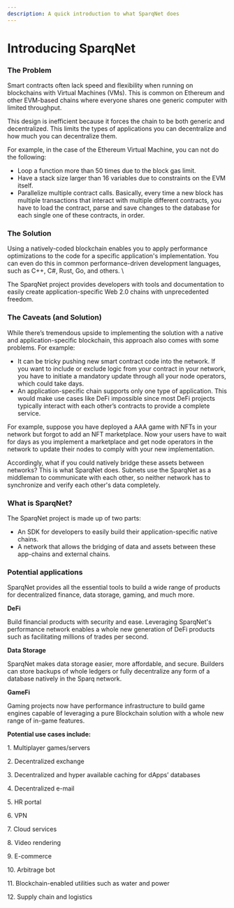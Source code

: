 ```yaml
---
description: A quick introduction to what SparqNet does
---
```


# Introducing SparqNet

### The Problem

Smart contracts often lack speed and flexibility when running on blockchains with Virtual Machines (VMs). This is common on Ethereum and other EVM-based chains where everyone shares one generic computer with limited throughput.

This design is inefficient because it forces the chain to be both generic and decentralized. This limits the types of applications you can decentralize and how much you can decentralize them.

For example, in the case of the Ethereum Virtual Machine, you can not do the following:

* Loop a function more than 50 times due to the block gas limit.
* Have a stack size larger than 16 variables due to constraints on the EVM itself.
* Parallelize multiple contract calls. Basically, every time a new block has multiple transactions that interact with multiple different contracts, you have to load the contract, parse and save changes to the database for each single one of these contracts, in order.

### The Solution

Using a natively-coded blockchain enables you to apply performance optimizations to the code for a specific application's implementation. You can even do this in common performance-driven development languages, such as C++, C#, Rust, Go, and others. \


The SparqNet project provides developers with tools and documentation to easily create application-specific Web 2.0 chains with unprecedented freedom.

### The Caveats (and Solution)

While there’s tremendous upside to implementing the solution with a native and application-specific blockchain, this approach also comes with some problems. For example:

* It can be tricky pushing new smart contract code into the network. If you want to include or exclude logic from your contract in your network, you have to initiate a mandatory update through all your node operators, which could take days.
* An application-specific chain supports only one type of application. This would make use cases like DeFi impossible since most DeFi projects typically interact with each other’s contracts to provide a complete service.

For example, suppose you have deployed a AAA game with NFTs in your network but forgot to add an NFT marketplace. Now your users have to wait for days as you implement a marketplace and get node operators in the network to update their nodes to comply with your new implementation.

Accordingly, what if you could natively bridge these assets between networks? This is what SparqNet does. Subnets use the SparqNet as a middleman to communicate with each other, so neither network has to synchronize and verify each other's data completely.

### What is SparqNet?

The SparqNet project is made up of two parts:

* An SDK for developers to easily build their application-specific native chains.
* A network that allows the bridging of data and assets between these app-chains and external chains.

### Potential applications

SparqNet provides all the essential tools to build a wide range of products for decentralized finance, data storage, gaming, and much more.

**DeFi**

Build financial products with security and ease. Leveraging SparqNet's performance network enables a whole new generation of DeFi products such as facilitating millions of trades per second.

**Data Storage**

SparqNet makes data storage easier, more affordable, and secure. Builders can store backups of whole ledgers or fully decentralize any form of a database natively in the Sparq network.

**GameFi**

Gaming projects now have performance infrastructure to build game engines capable of leveraging a pure Blockchain solution with a whole new range of in-game features.

**Potential use cases include:**

1\. Multiplayer games/servers

2\. Decentralized exchange

3\. Decentralized and hyper available caching for dApps’ databases

4\. Decentralized e-mail

5\. HR portal

6\. VPN

7\. Cloud services

8\. Video rendering

9\. E-commerce

10\. Arbitrage bot

11\. Blockchain-enabled utilities such as water and power

12\. Supply chain and logistics
